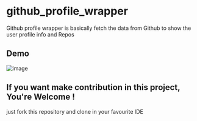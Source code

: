 # github_profile_wrapper

Github profile wrapper is basically fetch the data from Github to show the user profile info and Repos

## Demo

![image](https://user-images.githubusercontent.com/75834445/221928876-118fbdbf-30c0-4806-b5e6-704ee0778b6f.png)


## If you want make contribution in this project, You're Welcome !
just fork this repository and clone in your favourite IDE

